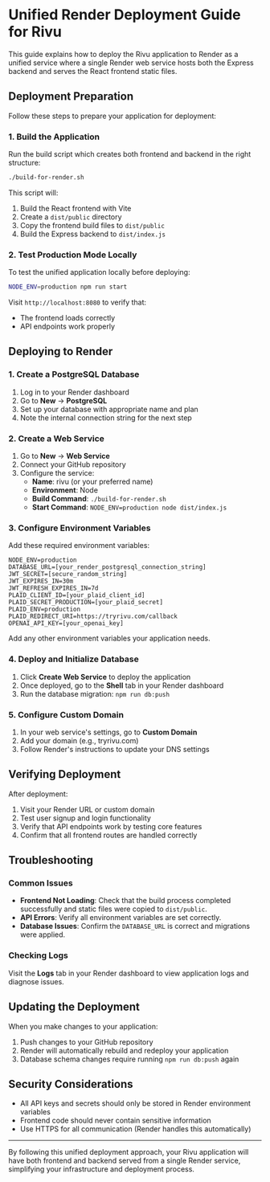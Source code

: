 # Unified Render Deployment Guide for Rivu

This guide explains how to deploy the Rivu application to Render as a unified service where a single Render web service hosts both the Express backend and serves the React frontend static files.

## Deployment Preparation

Follow these steps to prepare your application for deployment:

### 1. Build the Application

Run the build script which creates both frontend and backend in the right structure:

```bash
./build-for-render.sh
```

This script will:
1. Build the React frontend with Vite
2. Create a `dist/public` directory
3. Copy the frontend build files to `dist/public`
4. Build the Express backend to `dist/index.js`

### 2. Test Production Mode Locally

To test the unified application locally before deploying:

```bash
NODE_ENV=production npm run start
```

Visit `http://localhost:8080` to verify that:
- The frontend loads correctly
- API endpoints work properly

## Deploying to Render

### 1. Create a PostgreSQL Database

1. Log in to your Render dashboard
2. Go to **New** → **PostgreSQL**
3. Set up your database with appropriate name and plan
4. Note the internal connection string for the next step

### 2. Create a Web Service

1. Go to **New** → **Web Service**
2. Connect your GitHub repository
3. Configure the service:
   - **Name**: rivu (or your preferred name)
   - **Environment**: Node
   - **Build Command**: `./build-for-render.sh`
   - **Start Command**: `NODE_ENV=production node dist/index.js`

### 3. Configure Environment Variables

Add these required environment variables:

```
NODE_ENV=production
DATABASE_URL=[your_render_postgresql_connection_string]
JWT_SECRET=[secure_random_string]
JWT_EXPIRES_IN=30m  
JWT_REFRESH_EXPIRES_IN=7d
PLAID_CLIENT_ID=[your_plaid_client_id]
PLAID_SECRET_PRODUCTION=[your_plaid_secret]
PLAID_ENV=production
PLAID_REDIRECT_URI=https://tryrivu.com/callback
OPENAI_API_KEY=[your_openai_key]
```

Add any other environment variables your application needs.

### 4. Deploy and Initialize Database

1. Click **Create Web Service** to deploy the application
2. Once deployed, go to the **Shell** tab in your Render dashboard
3. Run the database migration: `npm run db:push`

### 5. Configure Custom Domain

1. In your web service's settings, go to **Custom Domain**
2. Add your domain (e.g., tryrivu.com)
3. Follow Render's instructions to update your DNS settings

## Verifying Deployment

After deployment:

1. Visit your Render URL or custom domain
2. Test user signup and login functionality
3. Verify that API endpoints work by testing core features
4. Confirm that all frontend routes are handled correctly

## Troubleshooting

### Common Issues

- **Frontend Not Loading**: Check that the build process completed successfully and static files were copied to `dist/public`.
- **API Errors**: Verify all environment variables are set correctly.
- **Database Issues**: Confirm the `DATABASE_URL` is correct and migrations were applied.

### Checking Logs

Visit the **Logs** tab in your Render dashboard to view application logs and diagnose issues.

## Updating the Deployment

When you make changes to your application:

1. Push changes to your GitHub repository
2. Render will automatically rebuild and redeploy your application
3. Database schema changes require running `npm run db:push` again

## Security Considerations

- All API keys and secrets should only be stored in Render environment variables
- Frontend code should never contain sensitive information
- Use HTTPS for all communication (Render handles this automatically)

---

By following this unified deployment approach, your Rivu application will have both frontend and backend served from a single Render service, simplifying your infrastructure and deployment process.